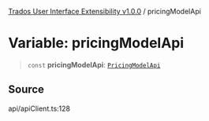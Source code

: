[Trados User Interface Extensibility v1.0.0](../wiki/globals) / pricingModelApi

# Variable: pricingModelApi

> `const` **pricingModelApi**: [`PricingModelApi`](../wiki/Class.PricingModelApi)

## Source

api/apiClient.ts:128
